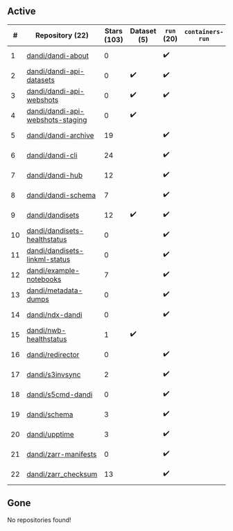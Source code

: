 ## Active
| # | Repository (22) | Stars (103) | Dataset (5) | `run` (20) | `containers-run` | Last Modified |
| --- | --- | --- | --- | --- | --- | --- |
| 1 | [dandi/dandi-about](https://github.com/dandi/dandi-about) | 0 |  | :heavy_check_mark: |  | 2025-08-22 17:14:38+00:00 |
| 2 | [dandi/dandi-api-datasets](https://github.com/dandi/dandi-api-datasets) | 0 | :heavy_check_mark: | :heavy_check_mark: |  | 2021-05-10 18:39:55+00:00 |
| 3 | [dandi/dandi-api-webshots](https://github.com/dandi/dandi-api-webshots) | 0 | :heavy_check_mark: | :heavy_check_mark: |  | 2023-09-27 12:53:14+00:00 |
| 4 | [dandi/dandi-api-webshots-staging](https://github.com/dandi/dandi-api-webshots-staging) | 0 | :heavy_check_mark: |  |  | 2021-12-20 08:47:12+00:00 |
| 5 | [dandi/dandi-archive](https://github.com/dandi/dandi-archive) | 19 |  | :heavy_check_mark: |  | 2025-10-14 20:26:25+00:00 |
| 6 | [dandi/dandi-cli](https://github.com/dandi/dandi-cli) | 24 |  | :heavy_check_mark: |  | 2025-10-14 17:58:57+00:00 |
| 7 | [dandi/dandi-hub](https://github.com/dandi/dandi-hub) | 12 |  | :heavy_check_mark: |  | 2025-08-11 14:21:04+00:00 |
| 8 | [dandi/dandi-schema](https://github.com/dandi/dandi-schema) | 7 |  | :heavy_check_mark: |  | 2025-10-14 00:25:25+00:00 |
| 9 | [dandi/dandisets](https://github.com/dandi/dandisets) | 12 | :heavy_check_mark: | :heavy_check_mark: |  | 2025-10-14 20:32:38+00:00 |
| 10 | [dandi/dandisets-healthstatus](https://github.com/dandi/dandisets-healthstatus) | 0 |  | :heavy_check_mark: |  | 2025-09-08 13:13:33+00:00 |
| 11 | [dandi/dandisets-linkml-status](https://github.com/dandi/dandisets-linkml-status) | 0 |  | :heavy_check_mark: |  | 2025-10-06 07:02:39+00:00 |
| 12 | [dandi/example-notebooks](https://github.com/dandi/example-notebooks) | 7 |  | :heavy_check_mark: |  | 2025-08-29 18:01:53+00:00 |
| 13 | [dandi/metadata-dumps](https://github.com/dandi/metadata-dumps) | 0 |  | :heavy_check_mark: |  | 2020-02-29 02:42:42+00:00 |
| 14 | [dandi/ndx-dandi](https://github.com/dandi/ndx-dandi) | 0 |  | :heavy_check_mark: |  | 2020-02-06 17:21:35+00:00 |
| 15 | [dandi/nwb-healthstatus](https://github.com/dandi/nwb-healthstatus) | 1 | :heavy_check_mark: |  |  | 2023-11-09 22:05:52+00:00 |
| 16 | [dandi/redirector](https://github.com/dandi/redirector) | 0 |  | :heavy_check_mark: |  | 2023-05-22 15:33:18+00:00 |
| 17 | [dandi/s3invsync](https://github.com/dandi/s3invsync) | 2 |  | :heavy_check_mark: |  | 2025-10-06 03:50:37+00:00 |
| 18 | [dandi/s5cmd-dandi](https://github.com/dandi/s5cmd-dandi) | 0 |  | :heavy_check_mark: |  | 2024-10-29 16:08:09+00:00 |
| 19 | [dandi/schema](https://github.com/dandi/schema) | 3 |  | :heavy_check_mark: |  | 2025-05-15 13:38:39+00:00 |
| 20 | [dandi/upptime](https://github.com/dandi/upptime) | 3 |  | :heavy_check_mark: |  | 2025-10-05 00:24:51+00:00 |
| 21 | [dandi/zarr-manifests](https://github.com/dandi/zarr-manifests) | 0 |  | :heavy_check_mark: |  | 2025-08-29 14:06:22+00:00 |
| 22 | [dandi/zarr_checksum](https://github.com/dandi/zarr_checksum) | 13 |  | :heavy_check_mark: |  | 2025-09-08 15:17:20+00:00 |

## Gone
No repositories found!
